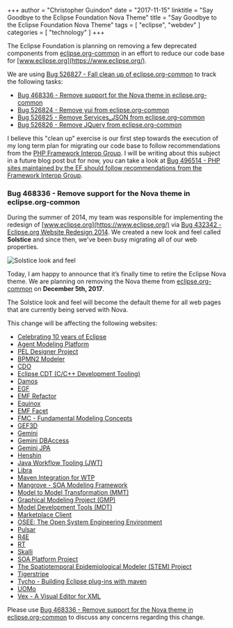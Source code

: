 +++
author = "Christopher Guindon"
date = "2017-11-15"
linktitle = "Say Goodbye to the Eclipse Foundation Nova Theme"
title =  "Say Goodbye to the Eclipse Foundation Nova Theme"
tags = [
    "eclipse",
    "webdev"
]
categories = [
    "technology"
]
+++

The Eclipse Foundation is planning on removing a few deprecated components from [eclipse.org-common](https://git.eclipse.org/r/plugins/gitiles/www.eclipse.org/eclipse.org-common) in an effort to reduce our code base for [www.eclipse.org](https://www.eclipse.org/). 

We are using [Bug 526827 - Fall clean up of eclipse.org-common](https://bugs.eclipse.org/bugs/show_bug.cgi?id=526827) to track the following tasks:

* [Bug 468336 - Remove support for the Nova theme in eclipse.org-common](https://bugs.eclipse.org/bugs/show_bug.cgi?id=468336)
* [Bug 526824 - Remove yui from eclipse.org-common](https://bugs.eclipse.org/bugs/show_bug.cgi?id=526824)
* [Bug 526825 - Remove Services_JSON from eclipse.org-common](https://bugs.eclipse.org/bugs/show_bug.cgi?id=526825)
* [Bug 526826 - Remove JQuery from eclipse.org-common](https://bugs.eclipse.org/bugs/show_bug.cgi?id=526826)

I believe this "clean up" exercise is our first step towards the execution of my long term plan for migrating our code base to follow recommendations from the [PHP Framework Interop Group](http://www.php-fig.org/). I will be writing about this subject in a future blog post but for now, you can take a look at [Bug 496514 - PHP sites maintained by the EF should follow recommendations from the Framework Interop Group](https://bugs.eclipse.org/bugs/show_bug.cgi?id=496514).

### Bug 468336 - Remove support for the Nova theme in eclipse.org-common

During the summer of 2014, my team was responsible for implementing the redesign of [www.eclipse.org](https://www.eclipse.org/) via [Bug 432342 - Eclipse.org Website Redesign 2014](https://bugs.eclipse.org/bugs/show_bug.cgi?id=432342). We created a new look and feel called **Solstice** and since then, we've been busy migrating all of our web properties.

![Solstice look and feel](/images/04-remove-nova/01-solstice.jpg "Solstice look and feel")

Today, I am happy to announce that it’s finally time to retire the Eclipse Nova theme. We are planning on removing the Nova theme from [eclipse.org-common](https://git.eclipse.org/r/plugins/gitiles/www.eclipse.org/eclipse.org-common) on **December 5th, 2017**.

The Solstice look and feel will become the default theme for all web pages that are currently being served with Nova.

This change will be affecting the following websites: 

* [Celebrating 10 years of Eclipse](http://eclipse.org/10years/)
* [Agent Modeling Platform](http://eclipse.org/amp/)
* [PEL Designer Project](http://eclipse.org/bpel/)
* [BPMN2 Modeler](http://eclipse.org/bpmn2-modeler/)
* [CDO](http://eclipse.org/cdo/)
* [Eclipse CDT (C/C++ Development Tooling)](http://eclipse.org/cdt/)
* [Damos](http://eclipse.org/damos/)
* [EGF](http://eclipse.org/egf/)
* [EMF Refactor](http://eclipse.org/emf-refactor/)
* [Equinox](http://eclipse.org/equinox/)
* [EMF Facet](http://eclipse.org/facet/)
* [FMC - Fundamental Modeling Concepts](http://eclipse.org/fmc/)
* [GEF3D](http://eclipse.org/gef3d/)
* [Gemini](http://eclipse.org/gemini/)
* [Gemini DBAccess](http://eclipse.org/gemini/dbaccess/)
* [Gemini JPA](http://eclipse.org/gemini/jpa/)
* [Henshin](http://eclipse.org/henshin/)
* [Java Workflow Tooling (JWT)](http://eclipse.org/jwt/)
* [Libra](http://eclipse.org/libra/)
* [Maven Integration for WTP](http://eclipse.org/m2e-wtp/)
* [Mangrove - SOA Modeling Framework](http://eclipse.org/mangrove/)
* [Model to Model Transformation (MMT)](http://eclipse.org/mmt/)
* [Graphical Modeling Project (GMP)](http://eclipse.org/modeling/gmp/)
* [Model Development Tools (MDT)](http://eclipse.org/modeling/mdt/)
* [Marketplace Client](http://eclipse.org/mpc/)
* [OSEE: The Open System Engineering Environment](http://eclipse.org/osee/)
* [Pulsar](http://eclipse.org/pulsar/)
* [R4E](http://eclipse.org/r4e/)
* [RT](http://eclipse.org/rt/)
* [Skalli](http://eclipse.org/skalli/)
* [SOA Platform Project](http://eclipse.org/soa/)
* [The Spatiotemporal Epidemiological Modeler (STEM) Project](http://eclipse.org/stem/)
* [Tigerstripe](http://eclipse.org/tigerstripe/)
* [Tycho - Building Eclipse plug-ins with maven](http://eclipse.org/tycho/)
* [UOMo](http://eclipse.org/uomo/)
* [Vex - A Visual Editor for XML](http://eclipse.org/vex/)

Please use [Bug 468336 - Remove support for the Nova theme in eclipse.org-common](https://bugs.eclipse.org/bugs/show_bug.cgi?id=468336) to discuss any concerns regarding this change.
